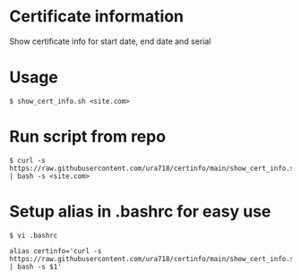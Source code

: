 # Certificate information
Show certificate info for start date, end date and serial

# Usage
    $ show_cert_info.sh <site.com>


# Run script from repo
    $ curl -s https://raw.githubusercontent.com/ura718/certinfo/main/show_cert_info.sh | bash -s <site.com>


# Setup alias in .bashrc for easy use
    $ vi .bashrc

    alias certinfo='curl -s https://raw.githubusercontent.com/ura718/certinfo/main/show_cert_info.sh | bash -s $1'


